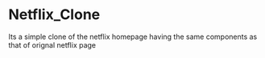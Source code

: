 # Netflix_Clone
Its a simple clone of the netflix homepage having the same components as that of orignal netflix page 
